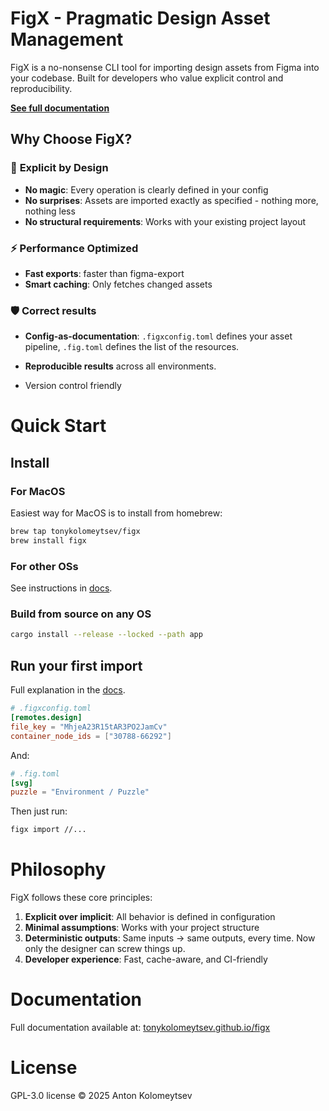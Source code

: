 # FigX - Pragmatic Design Asset Management

FigX is a no-nonsense CLI tool for importing design assets from Figma into your codebase. Built for developers who value explicit control and reproducibility.

[**See full documentation**](https://tonykolomeytsev.github.io/figx)

## Why Choose FigX?
### 🎯 **Explicit by Design**
- **No magic**: Every operation is clearly defined in your config
- **No surprises**: Assets are imported exactly as specified - nothing more, nothing less
- **No structural requirements**: Works with your existing project layout

### ⚡ **Performance Optimized**
- **Fast exports**: faster than figma-export
- **Smart caching**: Only fetches changed assets

### 🛡️ Correct results
- **Config-as-documentation**: `.figxconfig.toml` defines your asset pipeline, `.fig.toml` defines the list of the resources.
- **Reproducible results** across all environments.

- Version control friendly

# Quick Start

## Install

### For MacOS

Easiest way for MacOS is to install from homebrew:

```bash
brew tap tonykolomeytsev/figx
brew install figx
```
### For other OSs

See instructions in [docs](https://tonykolomeytsev.github.io/figx/user_guide/1-installation.html).

### Build from source on any OS

```bash
cargo install --release --locked --path app
```

## Run your first import

Full explanation in the [docs](https://tonykolomeytsev.github.io/figx/user_guide/2.2.1-minimal-example.html).

```toml
# .figxconfig.toml
[remotes.design]
file_key = "MhjeA23R15tAR3PO2JamCv"
container_node_ids = ["30788-66292"]
```

And:

```toml
# .fig.toml
[svg]
puzzle = "Environment / Puzzle"
```

Then just run:
```bash
figx import //...
```

# Philosophy

FigX follows these core principles:
1. **Explicit over implicit**: All behavior is defined in configuration
2. **Minimal assumptions**: Works with your project structure
3. **Deterministic outputs**: Same inputs → same outputs, every time. Now only the designer can screw things up.
4. **Developer experience**: Fast, cache-aware, and CI-friendly

# Documentation
Full documentation available at: [tonykolomeytsev.github.io/figx](https://tonykolomeytsev.github.io/figx)

# License

GPL-3.0 license © 2025 Anton Kolomeytsev
